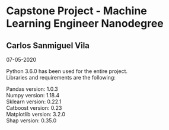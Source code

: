 # Capstone Project - Machine Learning Engineer Nanodegree 


## Carlos Sanmiguel Vila

07-05-2020

Python 3.6.0 has been used for the entire project. <br/>
Libraries and requirements are the following: 

Pandas version: 1.0.3 <br/>
Numpy version: 1.18.4 <br/>
Sklearn version: 0.22.1 <br/>
Catboost version: 0.23 <br/>
Matplotlib version: 3.2.0 <br/>
Shap version:	0.35.0
